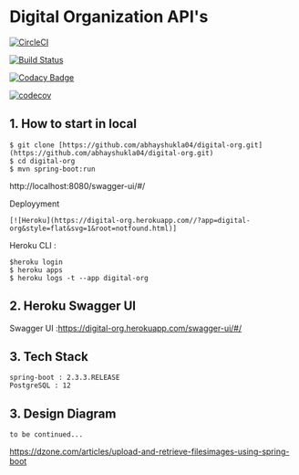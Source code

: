 # Digital Organization API's

[![CircleCI](https://circleci.com/gh/abhayshukla04/digital-org.svg?style=svg&circle-token=31bf8b5fd55119ac94b0c8bd9b04713467d392bb)](https://circleci.com/gh/abhayshukla04/digital-org)

[![Build Status](https://travis-ci.com/digital-team-dto/digital-org.svg?token=uk63pxdAgoFGezW3mmw9&branch=master)](https://travis-ci.com/digital-team-dto/digital-org)

[![Codacy Badge](https://app.codacy.com/project/badge/Grade/e96517f467ff49e38e839728dd71d8fa)](https://www.codacy.com?utm_source=github.com&amp;utm_medium=referral&amp;utm_content=abhayshukla04/digital-org&amp;utm_campaign=Badge_Grade)

[![codecov](https://codecov.io/gh/abhayshukla04/digital-org/branch/master/graph/badge.svg?token=2UCY3W0QLK)](https://codecov.io/gh/abhayshukla04/digital-org)

## 1. How to start in local
```
$ git clone [https://github.com/abhayshukla04/digital-org.git](https://github.com/abhayshukla04/digital-org.git)
$ cd digital-org
$ mvn spring-boot:run

```

http://localhost:8080/swagger-ui/#/

Deployyment 

    [![Heroku](https://digital-org.herokuapp.com//?app=digital-org&style=flat&svg=1&root=notfound.html)]

Heroku CLI :
```
$heroku login
$ heroku apps
$ heroku logs -t --app digital-org
```
## 2. Heroku Swagger UI
Swagger UI :https://digital-org.herokuapp.com/swagger-ui/#/


## 3. Tech Stack
```
spring-boot : 2.3.3.RELEASE
PostgreSQL : 12
```
## 3. Design Diagram
```
to be continued...
```

https://dzone.com/articles/upload-and-retrieve-filesimages-using-spring-boot

